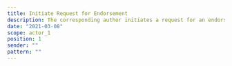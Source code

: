 ```yaml
---
title: Initiate Request for Endorsement
description: The corresponding author initiates a request for an endorsement by an overlay journal (including reviews) of their preprint in a repository
date: "2021-03-08"
scope: actor_1
position: 1
sender: ""
pattern: ""
---
```


